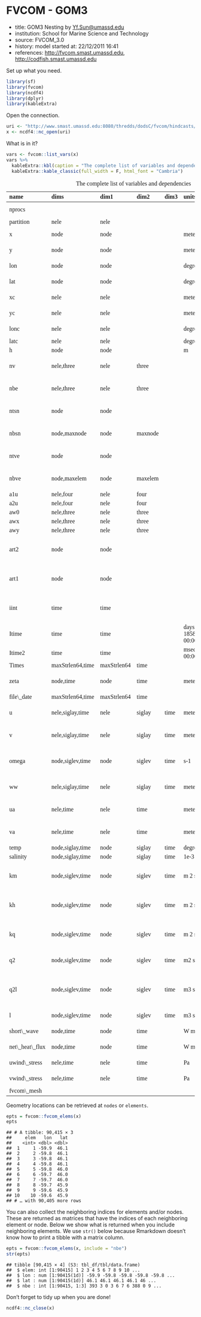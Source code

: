 FVCOM - GOM3
================

-   title: GOM3 Nesting by <Yf.Sun@umassd.edu>
-   institution: School for Marine Science and Technology
-   source: FVCOM\_3.0
-   history: model started at: 22/12/2011 16:41
-   references: <http://fvcom.smast.umassd.edu>,
    <http://codfish.smast.umassd.edu>

Set up what you need.

``` r
library(sf)
library(fvcom)
library(ncdf4)
library(dplyr)
library(kableExtra)
```

Open the connection.

``` r
uri <- "http://www.smast.umassd.edu:8080/thredds/dodsC/fvcom/hindcasts/30yr_gom3"
x <- ncdf4::nc_open(uri)
```

What is in it?

``` r
vars <- fvcom::list_vars(x)
vars %>%
  kableExtra::kbl(caption = "The complete list of variables and dependencies") %>%
  kableExtra::kable_classic(full_width = F, html_font = "Cambria")
```

<table class=" lightable-classic" style="font-family: Cambria; width: auto !important; margin-left: auto; margin-right: auto;">
<caption>
The complete list of variables and dependencies
</caption>
<thead>
<tr>
<th style="text-align:left;">
name
</th>
<th style="text-align:left;">
dims
</th>
<th style="text-align:left;">
dim1
</th>
<th style="text-align:left;">
dim2
</th>
<th style="text-align:left;">
dim3
</th>
<th style="text-align:left;">
units
</th>
<th style="text-align:left;">
longname
</th>
</tr>
</thead>
<tbody>
<tr>
<td style="text-align:left;">
nprocs
</td>
<td style="text-align:left;">
</td>
<td style="text-align:left;">
</td>
<td style="text-align:left;">
</td>
<td style="text-align:left;">
</td>
<td style="text-align:left;">
</td>
<td style="text-align:left;">
number of processors
</td>
</tr>
<tr>
<td style="text-align:left;">
partition
</td>
<td style="text-align:left;">
nele
</td>
<td style="text-align:left;">
nele
</td>
<td style="text-align:left;">
</td>
<td style="text-align:left;">
</td>
<td style="text-align:left;">
</td>
<td style="text-align:left;">
partition
</td>
</tr>
<tr>
<td style="text-align:left;">
x
</td>
<td style="text-align:left;">
node
</td>
<td style="text-align:left;">
node
</td>
<td style="text-align:left;">
</td>
<td style="text-align:left;">
</td>
<td style="text-align:left;">
meters
</td>
<td style="text-align:left;">
nodal x-coordinate
</td>
</tr>
<tr>
<td style="text-align:left;">
y
</td>
<td style="text-align:left;">
node
</td>
<td style="text-align:left;">
node
</td>
<td style="text-align:left;">
</td>
<td style="text-align:left;">
</td>
<td style="text-align:left;">
meters
</td>
<td style="text-align:left;">
nodal y-coordinate
</td>
</tr>
<tr>
<td style="text-align:left;">
lon
</td>
<td style="text-align:left;">
node
</td>
<td style="text-align:left;">
node
</td>
<td style="text-align:left;">
</td>
<td style="text-align:left;">
</td>
<td style="text-align:left;">
degrees\_east
</td>
<td style="text-align:left;">
nodal longitude
</td>
</tr>
<tr>
<td style="text-align:left;">
lat
</td>
<td style="text-align:left;">
node
</td>
<td style="text-align:left;">
node
</td>
<td style="text-align:left;">
</td>
<td style="text-align:left;">
</td>
<td style="text-align:left;">
degrees\_north
</td>
<td style="text-align:left;">
nodal latitude
</td>
</tr>
<tr>
<td style="text-align:left;">
xc
</td>
<td style="text-align:left;">
nele
</td>
<td style="text-align:left;">
nele
</td>
<td style="text-align:left;">
</td>
<td style="text-align:left;">
</td>
<td style="text-align:left;">
meters
</td>
<td style="text-align:left;">
zonal x-coordinate
</td>
</tr>
<tr>
<td style="text-align:left;">
yc
</td>
<td style="text-align:left;">
nele
</td>
<td style="text-align:left;">
nele
</td>
<td style="text-align:left;">
</td>
<td style="text-align:left;">
</td>
<td style="text-align:left;">
meters
</td>
<td style="text-align:left;">
zonal y-coordinate
</td>
</tr>
<tr>
<td style="text-align:left;">
lonc
</td>
<td style="text-align:left;">
nele
</td>
<td style="text-align:left;">
nele
</td>
<td style="text-align:left;">
</td>
<td style="text-align:left;">
</td>
<td style="text-align:left;">
degrees\_east
</td>
<td style="text-align:left;">
zonal longitude
</td>
</tr>
<tr>
<td style="text-align:left;">
latc
</td>
<td style="text-align:left;">
nele
</td>
<td style="text-align:left;">
nele
</td>
<td style="text-align:left;">
</td>
<td style="text-align:left;">
</td>
<td style="text-align:left;">
degrees\_north
</td>
<td style="text-align:left;">
zonal latitude
</td>
</tr>
<tr>
<td style="text-align:left;">
h
</td>
<td style="text-align:left;">
node
</td>
<td style="text-align:left;">
node
</td>
<td style="text-align:left;">
</td>
<td style="text-align:left;">
</td>
<td style="text-align:left;">
m
</td>
<td style="text-align:left;">
Bathymetry
</td>
</tr>
<tr>
<td style="text-align:left;">
nv
</td>
<td style="text-align:left;">
nele,three
</td>
<td style="text-align:left;">
nele
</td>
<td style="text-align:left;">
three
</td>
<td style="text-align:left;">
</td>
<td style="text-align:left;">
</td>
<td style="text-align:left;">
nodes surrounding element
</td>
</tr>
<tr>
<td style="text-align:left;">
nbe
</td>
<td style="text-align:left;">
nele,three
</td>
<td style="text-align:left;">
nele
</td>
<td style="text-align:left;">
three
</td>
<td style="text-align:left;">
</td>
<td style="text-align:left;">
</td>
<td style="text-align:left;">
elements surrounding each element
</td>
</tr>
<tr>
<td style="text-align:left;">
ntsn
</td>
<td style="text-align:left;">
node
</td>
<td style="text-align:left;">
node
</td>
<td style="text-align:left;">
</td>
<td style="text-align:left;">
</td>
<td style="text-align:left;">
</td>
<td style="text-align:left;">
\#nodes surrounding each node
</td>
</tr>
<tr>
<td style="text-align:left;">
nbsn
</td>
<td style="text-align:left;">
node,maxnode
</td>
<td style="text-align:left;">
node
</td>
<td style="text-align:left;">
maxnode
</td>
<td style="text-align:left;">
</td>
<td style="text-align:left;">
</td>
<td style="text-align:left;">
nodes surrounding each node
</td>
</tr>
<tr>
<td style="text-align:left;">
ntve
</td>
<td style="text-align:left;">
node
</td>
<td style="text-align:left;">
node
</td>
<td style="text-align:left;">
</td>
<td style="text-align:left;">
</td>
<td style="text-align:left;">
</td>
<td style="text-align:left;">
\#elems surrounding each node
</td>
</tr>
<tr>
<td style="text-align:left;">
nbve
</td>
<td style="text-align:left;">
node,maxelem
</td>
<td style="text-align:left;">
node
</td>
<td style="text-align:left;">
maxelem
</td>
<td style="text-align:left;">
</td>
<td style="text-align:left;">
</td>
<td style="text-align:left;">
elems surrounding each node
</td>
</tr>
<tr>
<td style="text-align:left;">
a1u
</td>
<td style="text-align:left;">
nele,four
</td>
<td style="text-align:left;">
nele
</td>
<td style="text-align:left;">
four
</td>
<td style="text-align:left;">
</td>
<td style="text-align:left;">
</td>
<td style="text-align:left;">
a1u
</td>
</tr>
<tr>
<td style="text-align:left;">
a2u
</td>
<td style="text-align:left;">
nele,four
</td>
<td style="text-align:left;">
nele
</td>
<td style="text-align:left;">
four
</td>
<td style="text-align:left;">
</td>
<td style="text-align:left;">
</td>
<td style="text-align:left;">
a2u
</td>
</tr>
<tr>
<td style="text-align:left;">
aw0
</td>
<td style="text-align:left;">
nele,three
</td>
<td style="text-align:left;">
nele
</td>
<td style="text-align:left;">
three
</td>
<td style="text-align:left;">
</td>
<td style="text-align:left;">
</td>
<td style="text-align:left;">
aw0
</td>
</tr>
<tr>
<td style="text-align:left;">
awx
</td>
<td style="text-align:left;">
nele,three
</td>
<td style="text-align:left;">
nele
</td>
<td style="text-align:left;">
three
</td>
<td style="text-align:left;">
</td>
<td style="text-align:left;">
</td>
<td style="text-align:left;">
awx
</td>
</tr>
<tr>
<td style="text-align:left;">
awy
</td>
<td style="text-align:left;">
nele,three
</td>
<td style="text-align:left;">
nele
</td>
<td style="text-align:left;">
three
</td>
<td style="text-align:left;">
</td>
<td style="text-align:left;">
</td>
<td style="text-align:left;">
awy
</td>
</tr>
<tr>
<td style="text-align:left;">
art2
</td>
<td style="text-align:left;">
node
</td>
<td style="text-align:left;">
node
</td>
<td style="text-align:left;">
</td>
<td style="text-align:left;">
</td>
<td style="text-align:left;">
</td>
<td style="text-align:left;">
Area of elements around a node
</td>
</tr>
<tr>
<td style="text-align:left;">
art1
</td>
<td style="text-align:left;">
node
</td>
<td style="text-align:left;">
node
</td>
<td style="text-align:left;">
</td>
<td style="text-align:left;">
</td>
<td style="text-align:left;">
</td>
<td style="text-align:left;">
Area of Node-Base Control volume
</td>
</tr>
<tr>
<td style="text-align:left;">
iint
</td>
<td style="text-align:left;">
time
</td>
<td style="text-align:left;">
time
</td>
<td style="text-align:left;">
</td>
<td style="text-align:left;">
</td>
<td style="text-align:left;">
</td>
<td style="text-align:left;">
internal mode iteration number
</td>
</tr>
<tr>
<td style="text-align:left;">
Itime
</td>
<td style="text-align:left;">
time
</td>
<td style="text-align:left;">
time
</td>
<td style="text-align:left;">
</td>
<td style="text-align:left;">
</td>
<td style="text-align:left;">
days since 1858-11-17 00:00:00
</td>
<td style="text-align:left;">
Itime
</td>
</tr>
<tr>
<td style="text-align:left;">
Itime2
</td>
<td style="text-align:left;">
time
</td>
<td style="text-align:left;">
time
</td>
<td style="text-align:left;">
</td>
<td style="text-align:left;">
</td>
<td style="text-align:left;">
msec since 00:00:00
</td>
<td style="text-align:left;">
Itime2
</td>
</tr>
<tr>
<td style="text-align:left;">
Times
</td>
<td style="text-align:left;">
maxStrlen64,time
</td>
<td style="text-align:left;">
maxStrlen64
</td>
<td style="text-align:left;">
time
</td>
<td style="text-align:left;">
</td>
<td style="text-align:left;">
</td>
<td style="text-align:left;">
Times
</td>
</tr>
<tr>
<td style="text-align:left;">
zeta
</td>
<td style="text-align:left;">
node,time
</td>
<td style="text-align:left;">
node
</td>
<td style="text-align:left;">
time
</td>
<td style="text-align:left;">
</td>
<td style="text-align:left;">
meters
</td>
<td style="text-align:left;">
Water Surface Elevation
</td>
</tr>
<tr>
<td style="text-align:left;">
file\_date
</td>
<td style="text-align:left;">
maxStrlen64,time
</td>
<td style="text-align:left;">
maxStrlen64
</td>
<td style="text-align:left;">
time
</td>
<td style="text-align:left;">
</td>
<td style="text-align:left;">
</td>
<td style="text-align:left;">
file\_date
</td>
</tr>
<tr>
<td style="text-align:left;">
u
</td>
<td style="text-align:left;">
nele,siglay,time
</td>
<td style="text-align:left;">
nele
</td>
<td style="text-align:left;">
siglay
</td>
<td style="text-align:left;">
time
</td>
<td style="text-align:left;">
meters s-1
</td>
<td style="text-align:left;">
Eastward Water Velocity
</td>
</tr>
<tr>
<td style="text-align:left;">
v
</td>
<td style="text-align:left;">
nele,siglay,time
</td>
<td style="text-align:left;">
nele
</td>
<td style="text-align:left;">
siglay
</td>
<td style="text-align:left;">
time
</td>
<td style="text-align:left;">
meters s-1
</td>
<td style="text-align:left;">
Northward Water Velocity
</td>
</tr>
<tr>
<td style="text-align:left;">
omega
</td>
<td style="text-align:left;">
node,siglev,time
</td>
<td style="text-align:left;">
node
</td>
<td style="text-align:left;">
siglev
</td>
<td style="text-align:left;">
time
</td>
<td style="text-align:left;">
s-1
</td>
<td style="text-align:left;">
Vertical Sigma Coordinate Velocity
</td>
</tr>
<tr>
<td style="text-align:left;">
ww
</td>
<td style="text-align:left;">
nele,siglay,time
</td>
<td style="text-align:left;">
nele
</td>
<td style="text-align:left;">
siglay
</td>
<td style="text-align:left;">
time
</td>
<td style="text-align:left;">
meters s-1
</td>
<td style="text-align:left;">
Upward Water Velocity
</td>
</tr>
<tr>
<td style="text-align:left;">
ua
</td>
<td style="text-align:left;">
nele,time
</td>
<td style="text-align:left;">
nele
</td>
<td style="text-align:left;">
time
</td>
<td style="text-align:left;">
</td>
<td style="text-align:left;">
meters s-1
</td>
<td style="text-align:left;">
Vertically Averaged x-velocity
</td>
</tr>
<tr>
<td style="text-align:left;">
va
</td>
<td style="text-align:left;">
nele,time
</td>
<td style="text-align:left;">
nele
</td>
<td style="text-align:left;">
time
</td>
<td style="text-align:left;">
</td>
<td style="text-align:left;">
meters s-1
</td>
<td style="text-align:left;">
Vertically Averaged y-velocity
</td>
</tr>
<tr>
<td style="text-align:left;">
temp
</td>
<td style="text-align:left;">
node,siglay,time
</td>
<td style="text-align:left;">
node
</td>
<td style="text-align:left;">
siglay
</td>
<td style="text-align:left;">
time
</td>
<td style="text-align:left;">
degrees\_C
</td>
<td style="text-align:left;">
temperature
</td>
</tr>
<tr>
<td style="text-align:left;">
salinity
</td>
<td style="text-align:left;">
node,siglay,time
</td>
<td style="text-align:left;">
node
</td>
<td style="text-align:left;">
siglay
</td>
<td style="text-align:left;">
time
</td>
<td style="text-align:left;">
1e-3
</td>
<td style="text-align:left;">
salinity
</td>
</tr>
<tr>
<td style="text-align:left;">
km
</td>
<td style="text-align:left;">
node,siglev,time
</td>
<td style="text-align:left;">
node
</td>
<td style="text-align:left;">
siglev
</td>
<td style="text-align:left;">
time
</td>
<td style="text-align:left;">
m 2 s-1
</td>
<td style="text-align:left;">
Turbulent Eddy Viscosity For Momentum
</td>
</tr>
<tr>
<td style="text-align:left;">
kh
</td>
<td style="text-align:left;">
node,siglev,time
</td>
<td style="text-align:left;">
node
</td>
<td style="text-align:left;">
siglev
</td>
<td style="text-align:left;">
time
</td>
<td style="text-align:left;">
m 2 s-1
</td>
<td style="text-align:left;">
Turbulent Eddy Viscosity For Scalars
</td>
</tr>
<tr>
<td style="text-align:left;">
kq
</td>
<td style="text-align:left;">
node,siglev,time
</td>
<td style="text-align:left;">
node
</td>
<td style="text-align:left;">
siglev
</td>
<td style="text-align:left;">
time
</td>
<td style="text-align:left;">
m 2 s-1
</td>
<td style="text-align:left;">
Turbulent Eddy Viscosity For Q2/Q2L
</td>
</tr>
<tr>
<td style="text-align:left;">
q2
</td>
<td style="text-align:left;">
node,siglev,time
</td>
<td style="text-align:left;">
node
</td>
<td style="text-align:left;">
siglev
</td>
<td style="text-align:left;">
time
</td>
<td style="text-align:left;">
m2 s-2
</td>
<td style="text-align:left;">
Turbulent Kinetic Energy
</td>
</tr>
<tr>
<td style="text-align:left;">
q2l
</td>
<td style="text-align:left;">
node,siglev,time
</td>
<td style="text-align:left;">
node
</td>
<td style="text-align:left;">
siglev
</td>
<td style="text-align:left;">
time
</td>
<td style="text-align:left;">
m3 s-2
</td>
<td style="text-align:left;">
Turbulent Kinetic Energy X Turbulent Macroscale
</td>
</tr>
<tr>
<td style="text-align:left;">
l
</td>
<td style="text-align:left;">
node,siglev,time
</td>
<td style="text-align:left;">
node
</td>
<td style="text-align:left;">
siglev
</td>
<td style="text-align:left;">
time
</td>
<td style="text-align:left;">
m3 s-2
</td>
<td style="text-align:left;">
Turbulent Macroscale
</td>
</tr>
<tr>
<td style="text-align:left;">
short\_wave
</td>
<td style="text-align:left;">
node,time
</td>
<td style="text-align:left;">
node
</td>
<td style="text-align:left;">
time
</td>
<td style="text-align:left;">
</td>
<td style="text-align:left;">
W m-2
</td>
<td style="text-align:left;">
Short Wave Radiation
</td>
</tr>
<tr>
<td style="text-align:left;">
net\_heat\_flux
</td>
<td style="text-align:left;">
node,time
</td>
<td style="text-align:left;">
node
</td>
<td style="text-align:left;">
time
</td>
<td style="text-align:left;">
</td>
<td style="text-align:left;">
W m-2
</td>
<td style="text-align:left;">
Surface Net Heat Flux
</td>
</tr>
<tr>
<td style="text-align:left;">
uwind\_stress
</td>
<td style="text-align:left;">
nele,time
</td>
<td style="text-align:left;">
nele
</td>
<td style="text-align:left;">
time
</td>
<td style="text-align:left;">
</td>
<td style="text-align:left;">
Pa
</td>
<td style="text-align:left;">
Eastward Wind Stress
</td>
</tr>
<tr>
<td style="text-align:left;">
vwind\_stress
</td>
<td style="text-align:left;">
nele,time
</td>
<td style="text-align:left;">
nele
</td>
<td style="text-align:left;">
time
</td>
<td style="text-align:left;">
</td>
<td style="text-align:left;">
Pa
</td>
<td style="text-align:left;">
Northward Wind Stress
</td>
</tr>
<tr>
<td style="text-align:left;">
fvcom\_mesh
</td>
<td style="text-align:left;">
</td>
<td style="text-align:left;">
</td>
<td style="text-align:left;">
</td>
<td style="text-align:left;">
</td>
<td style="text-align:left;">
</td>
<td style="text-align:left;">
fvcom\_mesh
</td>
</tr>
</tbody>
</table>

Geometry locations can be retrieved at `nodes` or `elements`.

``` r
epts = fvcom::fvcom_elems(x)
epts
```

    ## # A tibble: 90,415 × 3
    ##     elem   lon   lat
    ##    <int> <dbl> <dbl>
    ##  1     1 -59.9  46.1
    ##  2     2 -59.8  46.1
    ##  3     3 -59.8  46.1
    ##  4     4 -59.8  46.1
    ##  5     5 -59.8  46.0
    ##  6     6 -59.7  46.0
    ##  7     7 -59.7  46.0
    ##  8     8 -59.7  45.9
    ##  9     9 -59.6  45.9
    ## 10    10 -59.6  45.9
    ## # … with 90,405 more rows

You can also collect the neighboring indices for elements and/or nodes.
These are returned as matrices that have the indices of each neighboring
element or node. Below we show what is returned when you include
neighboring elements. We use `str()` below because Rmarkdown doesn’t
know how to print a tibble with a matrix column.

``` r
epts = fvcom::fvcom_elems(x, include = "nbe")
str(epts)
```

    ## tibble [90,415 × 4] (S3: tbl_df/tbl/data.frame)
    ##  $ elem: int [1:90415] 1 2 3 4 5 6 7 8 9 10 ...
    ##  $ lon : num [1:90415(1d)] -59.9 -59.8 -59.8 -59.8 -59.8 ...
    ##  $ lat : num [1:90415(1d)] 46.1 46.1 46.1 46.1 46 ...
    ##  $ nbe : int [1:90415, 1:3] 393 3 0 3 6 7 6 388 0 9 ...

Don’t forget to tidy up when you are done!

``` r
ncdf4::nc_close(x)
```
